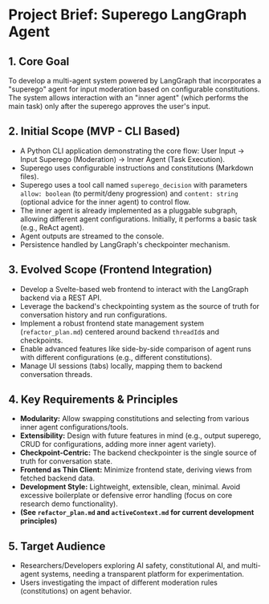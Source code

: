 # Project Brief: Superego LangGraph Agent

## 1. Core Goal

To develop a multi-agent system powered by LangGraph that incorporates a "superego" agent for input moderation based on configurable constitutions. The system allows interaction with an "inner agent" (which performs the main task) only after the superego approves the user's input.

## 2. Initial Scope (MVP - CLI Based)

*   A Python CLI application demonstrating the core flow: User Input -> Input Superego (Moderation) -> Inner Agent (Task Execution).
*   Superego uses configurable instructions and constitutions (Markdown files).
*   Superego uses a tool call named `superego_decision` with parameters `allow: boolean` (to permit/deny progression) and `content: string` (optional advice for the inner agent) to control flow.
*   The inner agent is already implemented as a pluggable subgraph, allowing different agent configurations. Initially, it performs a basic task (e.g., ReAct agent).
*   Agent outputs are streamed to the console.
*   Persistence handled by LangGraph's checkpointer mechanism.

## 3. Evolved Scope (Frontend Integration)

*   Develop a Svelte-based web frontend to interact with the LangGraph backend via a REST API.
*   Leverage the backend's checkpointing system as the source of truth for conversation history and run configurations.
*   Implement a robust frontend state management system (`refactor_plan.md`) centered around backend `threadId`s and checkpoints.
*   Enable advanced features like side-by-side comparison of agent runs with different configurations (e.g., different constitutions).
*   Manage UI sessions (tabs) locally, mapping them to backend conversation threads.

## 4. Key Requirements & Principles

*   **Modularity:** Allow swapping constitutions and selecting from various inner agent configurations/tools.
*   **Extensibility:** Design with future features in mind (e.g., output superego, CRUD for configurations, adding more inner agent variety).
*   **Checkpoint-Centric:** The backend checkpointer is the single source of truth for conversation state.
*   **Frontend as Thin Client:** Minimize frontend state, deriving views from fetched backend data.
*   **Development Style:** Lightweight, extensible, clean, minimal. Avoid excessive boilerplate or defensive error handling (focus on core research demo functionality).
*   **(See `refactor_plan.md` and `activeContext.md` for current development principles)**

## 5. Target Audience

*   Researchers/Developers exploring AI safety, constitutional AI, and multi-agent systems, needing a transparent platform for experimentation.
*   Users investigating the impact of different moderation rules (constitutions) on agent behavior.
